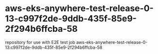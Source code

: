 # aws-eks-anywhere-test-release-0-13-c997f2de-9ddb-435f-85e9-2f294b6ffcba-58
repository for use with E2E test job aws-eks-anywhere-test-release-0-13:c997f2de-9ddb-435f-85e9-2f294b6ffcba-58
